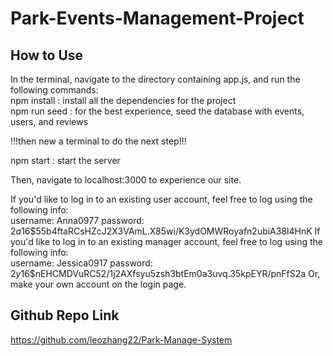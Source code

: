 # Park-Events-Management-Project

## How to Use
In the terminal, navigate to the directory containing app.js, and run the following commands:   
  npm install : install all the dependencies for the project  
  npm run seed : for the best experience, seed the database with events, users, and reviews  

  !!!then new a terminal to do the next step!!!
  
  npm start : start the server  

  Then, navigate to localhost:3000 to experience our site.   

  If you'd like to log in to an existing user account, feel free to log using the following info:   
  username:  Anna0977
  password: $2a$16$55b4ftaRCsHZcJ2X3VAmL.X85wi/K3ydOMWRoyafn2ubiA38l4HnK
If you'd like to log in to an existing manager account, feel free to log using the following info:   
  username:  Jessica0917
  password: $2y$16$nEHCMDVuRC52/1j2AXfsyu5zsh3btEm0a3uvq.35kpEYR/pnFfS2a
  Or, make your own account on the login page.   

## Github Repo Link
https://github.com/leozhang22/Park-Manage-System